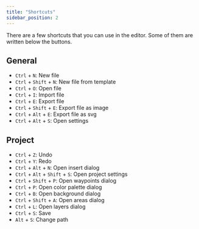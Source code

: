 ```yaml
---
title: "Shortcuts"
sidebar_position: 2
---
```


There are a few shortcuts that you can use in the editor. Some of them are written below the buttons.

## General

* `Ctrl` + `N`: New file
* `Ctrl` + `Shift` + `N`: New file from template
* `Ctrl` + `O`: Open file
* `Ctrl` + `I`: Import file
* `Ctrl` + `E`: Export file
* `Ctrl` + `Shift` + `E`: Export file as image
* `Ctrl` + `Alt` + `E`: Export file as svg
* `Ctrl` + `Alt` + `S`: Open settings

## Project

* `Ctrl` + `Z`: Undo
* `Ctrl` + `Y`: Redo
* `Ctrl` + `Alt` + `N`: Open insert dialog
* `Ctrl` + `Alt` + `Shift` + `S`: Open project settings
* `Ctrl` + `Shift` + `P`: Open waypoints dialog
* `Ctrl` + `P`: Open color palette dialog
* `Ctrl` + `B`: Open background dialog
* `Ctrl` + `Shift` + `A`: Open areas dialog
* `Ctrl` + `L`: Open layers dialog
* `Ctrl` + `S`: Save
* `Alt` + `S`: Change path

